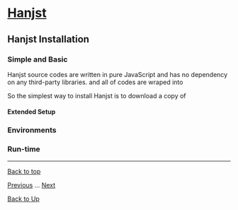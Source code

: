 # [Hanjst](/hanst/index)
## Hanjst Installation
### Simple and Basic

Hanjst source codes are written in pure JavaScript and has no dependency on any third-party libraries. and all of codes are wraped into 

So the simplest way to install Hanjst is to download a copy of 

#### Extended Setup

### Environments

### Run-time


----
[Back to top](/hanjst/hanjst-install)

[Previous](./what-is-hanjst) ... [Next](./)

[Back to Up](/hanjst/index)

<!--stackedit_data:
eyJoaXN0b3J5IjpbMTYwMDMzMTgzMywxODI4Mjg4ODk3XX0=
-->